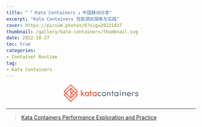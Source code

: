 ```yaml
---
title: "「 Kata Containers 」中国移动分享"
excerpt: "Kata Containers 性能调优探索与实践"
cover: https://picsum.photos/0?sig=20221027
thumbnail: /gallery/kata-containers/thumbnail.svg
date: 2022-10-27
toc: true
categories:
- Container Runtime
tag:
- Kata Containers
---
```


<div align=center><img width="200" style="border: 0px" src="/gallery/kata-containers/logo.svg"></div>

------

> [Kata Containers Performance Exploration and Practice](/reference/kata-containers-chinamobile.pdf)
